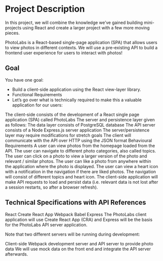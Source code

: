 # Project Description
In this project, we will combine the knowledge we’ve gained building mini-projects using React and create a larger project with a few more moving pieces.

PhotoLabs is a React-based single-page application (SPA) that allows users to view photos in different contexts. We will use a pre-existing API to build a frontend user experience for users to interact with photos!

## Goal
You have one goal:

* Build a client-side application using the React view-layer library.
* Functional Requirements
* Let’s go over what is technically required to make this a valuable application for our users:

The client-side consists of the development of a React single page application (SPA) called PhotoLabs
The server and persistence layer given as follows:
The data layer consists of PostgreSQL database
The API server consists of a Node Express.js server application
The server/persistence layer may require modifications for stretch goals
The client will communicate with the API over HTTP using the JSON format
Behavioural Requirements
A user can view photos from the homepage loaded from the API.
The user can navigate to different photo categories, also called topics.
The user can click on a photo to view a larger version of the photo and relevant / similar photos.
The user can like a photo from anywhere within the application where the photo is displayed.
The user can view a heart icon with a notification in the navigation if there are liked photos.
The navigation will consist of different topics and heart icon.
The client-side application will make API requests to load and persist data (i.e. relevant data is not lost after a session restarts, so after a browser refresh).

## Technical Specifications with API References
React
Create React App
Webpack
Babel
Express
The PhotoLabs client application will use Create React App (CRA) and Express will be the basis for the PhotoLabs API server application.

Note that two different servers will be running during development:

Client-side Webpack development server and
API server to provide photo data
We will use mock data on the front end and integrate the API server afterwards.

